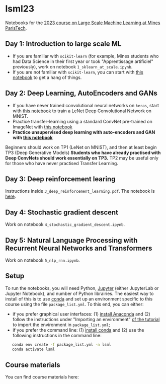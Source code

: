 # lsml23
Notebooks for the [2023 course on Large Scale Machine Learning at Mines ParisTech](https://people.minesparis.psl.eu/fabien.moutarde/ES_LSML/LSML-23_LargeScaleMachineLearning.htm).

## Day 1: Introduction to large scale ML
* If you are familiar with `scikit-learn` (for example, Mines students who had Data Science in their first year or took "Apprentissage artificiel" previously), work on notebook `1_sklearn_at_scale.ipynb`.
* If you are not familiar with `scikit-learn`, you can start with [this notebook](https://github.com/chagaz/ml-notebooks/tree/master/intro-ml-genetics) to get a hang of things. 

## Day 2: Deep Learning, AutoEncoders and GANs
* If you have never trained convolutional neural networks on `keras`, start with [this notebook](https://colab.research.google.com/drive/1IZPUwaNeE5HpI-xn2PqOwnLLp-U3e9FL?usp=sharing) to train a LeNet Deep Convolutional Network on MNIST. 
* Practice transfer-learning using a standard ConvNet pre-trained on ImageNet with [this notebook](https://colab.research.google.com/drive/1SadnM3Hnklj5vQQX9N4gIWNmt_0ITHwo?usp=sharing)
* **Practice unsupervised deep learning with auto-encoders and GAN with [this notebook](https://github.com/JosephGesnouin/Unsup_gener_nets/blob/main/TP_modeles_g%C3%A9n%C3%A9ratifs.ipynb)**

Beginners should work on TP1 (LeNet on MNIST), and then at least begin TP3 (Deep Generative Models)
**Students who have already practised with Deep ConvNets should work essentially on TP3.** TP2 may be useful only for those who have never practised Transfer Learning.

## Day 3: Deep reinforcement learing
Instructions inside `3_deep_reinforcement_learning.pdf`. The notebook is [here](https://githubtocolab.com/telejesus2/tprl-lsml-2022/blob/main/tprl_lsml_2022.ipynb).

## Day 4: Stochastic gradient descent
Work on notebook `4_stochastic_gradient_descent.ipynb`.

## Day 5: Natural Language Processing with Recurrent Neural Networks and Transformers
Work on notebook `5_nlp_rnn.ipynb`.


## Setup
To run the notebooks, you will need Python, [Jupyter](https://jupyter.org/) (either JupyterLab or Jupyter Notebook), and number of Python librairies. The easiest way to install of this is to use [conda](https://docs.conda.io/en/latest/) and set up an environment specific to this course using the file `package_list.yml`. To this end, you can either:
* if you prefer graphical user interfaces: (1) [install Anaconda](https://docs.anaconda.com/anaconda/install/index.html) and (2) follow the instructions under "Importing an environment" [of the tutorial](https://docs.anaconda.com/anaconda/navigator/tutorials/manage-environments/) to import the environment in `package_list.yml`;
* if you prefer the command line: (1) [install conda](https://docs.conda.io/projects/conda/en/latest/user-guide/install/index.html) and (2) use the following instructions in the command line:
```bash
   conda env create -f package_list.yml -n lsml
   conda activate lsml
```

## Course materials
You can find course materials here: 
